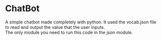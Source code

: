 # ChatBot
A simple chatbot made completely with python. It used the vocab.json file to read and output the value that the user inputs.
<br/>
The only module you need to run this code in the json module.
